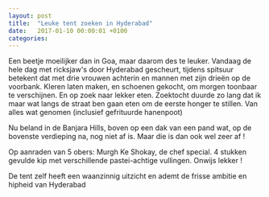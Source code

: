 ```yaml
---
layout: post
title:  "Leuke tent zoeken in Hyderabad"
date:   2017-01-10 00:00:01 +0100
categories:
---
```

Een beetje moeilijker dan in Goa, maar daarom des te leuker. Vandaag de hele dag met ricksjaw's door Hyderabad gescheurt, tijdens spitsuur betekent dat met drie vrouwen achterin en mannen met zijn drieën op de voorbank. Kleren laten maken, en schoenen gekocht, om morgen toonbaar te verschijnen.
En op zoek naar lekker eten. Zoektocht duurde zo lang dat ik maar wat langs de straat ben gaan eten om de eerste honger te stillen. Van alles wat genomen (inclusief gefrituurde hanenpoot)

Nu beland in de Banjara Hills, boven op een dak van een pand wat, op de bovenste verdieping na, nog niet af is. Maar die is dan ook wel zeer af !

Op aanraden van 5 obers: Murgh Ke Shokay, de chef special. 4 stukken gevulde kip met verschillende pastei-achtige vullingen. Onwijs lekker !

De tent zelf heeft een waanzinnig uitzicht en ademt de frisse ambitie en hipheid van Hyderabad
